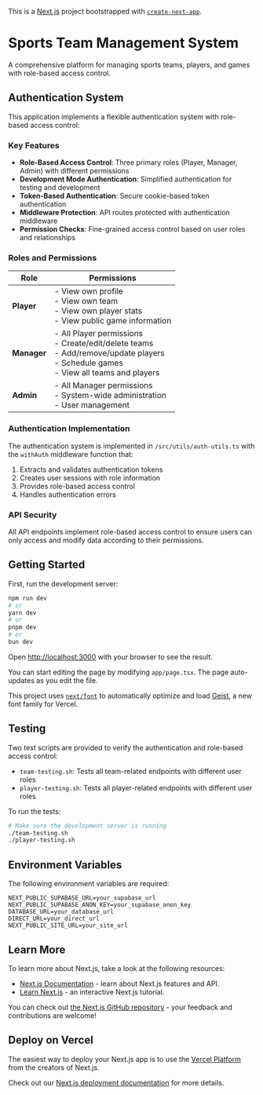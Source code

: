 This is a [Next.js](https://nextjs.org) project bootstrapped with [`create-next-app`](https://nextjs.org/docs/app/api-reference/cli/create-next-app).

# Sports Team Management System

A comprehensive platform for managing sports teams, players, and games with role-based access control.

## Authentication System

This application implements a flexible authentication system with role-based access control:

### Key Features

- **Role-Based Access Control**: Three primary roles (Player, Manager, Admin) with different permissions
- **Development Mode Authentication**: Simplified authentication for testing and development
- **Token-Based Authentication**: Secure cookie-based token authentication
- **Middleware Protection**: API routes protected with authentication middleware
- **Permission Checks**: Fine-grained access control based on user roles and relationships

### Roles and Permissions

| Role | Permissions |
|------|-------------|
| **Player** | - View own profile<br>- View own team<br>- View own player stats<br>- View public game information |
| **Manager** | - All Player permissions<br>- Create/edit/delete teams<br>- Add/remove/update players<br>- Schedule games<br>- View all teams and players |
| **Admin** | - All Manager permissions<br>- System-wide administration<br>- User management |

### Authentication Implementation

The authentication system is implemented in `/src/utils/auth-utils.ts` with the `withAuth` middleware function that:

1. Extracts and validates authentication tokens
2. Creates user sessions with role information
3. Provides role-based access control
4. Handles authentication errors

### API Security

All API endpoints implement role-based access control to ensure users can only access and modify data according to their permissions.

## Getting Started

First, run the development server:

```bash
npm run dev
# or
yarn dev
# or
pnpm dev
# or
bun dev
```

Open [http://localhost:3000](http://localhost:3000) with your browser to see the result.

You can start editing the page by modifying `app/page.tsx`. The page auto-updates as you edit the file.

This project uses [`next/font`](https://nextjs.org/docs/app/building-your-application/optimizing/fonts) to automatically optimize and load [Geist](https://vercel.com/font), a new font family for Vercel.

## Testing

Two test scripts are provided to verify the authentication and role-based access control:

- `team-testing.sh`: Tests all team-related endpoints with different user roles
- `player-testing.sh`: Tests all player-related endpoints with different user roles

To run the tests:

```bash
# Make sure the development server is running
./team-testing.sh
./player-testing.sh
```

## Environment Variables

The following environment variables are required:

```
NEXT_PUBLIC_SUPABASE_URL=your_supabase_url
NEXT_PUBLIC_SUPABASE_ANON_KEY=your_supabase_anon_key
DATABASE_URL=your_database_url
DIRECT_URL=your_direct_url
NEXT_PUBLIC_SITE_URL=your_site_url
```

## Learn More

To learn more about Next.js, take a look at the following resources:

- [Next.js Documentation](https://nextjs.org/docs) - learn about Next.js features and API.
- [Learn Next.js](https://nextjs.org/learn) - an interactive Next.js tutorial.

You can check out [the Next.js GitHub repository](https://github.com/vercel/next.js) - your feedback and contributions are welcome!

## Deploy on Vercel

The easiest way to deploy your Next.js app is to use the [Vercel Platform](https://vercel.com/new?utm_medium=default-template&filter=next.js&utm_source=create-next-app&utm_campaign=create-next-app-readme) from the creators of Next.js.

Check out our [Next.js deployment documentation](https://nextjs.org/docs/app/building-your-application/deploying) for more details.

